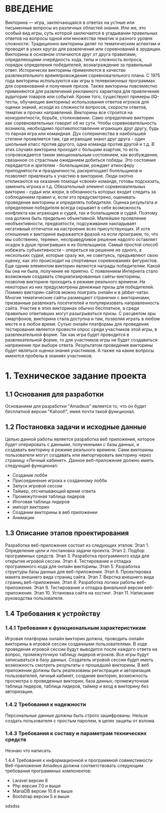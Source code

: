 # ВВЕДЕНИЕ
Викторина — игра, заключающаяся в ответах на устные или письменные вопросы из различных областей знания. Или же, это особый вид игры, суть которой заключается в угадывании правильных ответов на вопросы одной или множества тематик и разного уровня сложности. Традиционно викторины делят по тематическим аспектам и проводят в узких кругах для развлечения или соревнований в эрудиции. Викторины в основном отличаются друг от друга правилами, определяющими очерёдность хода, типы и сложность вопроса, порядок определения победителей, вознаграждение за правильный ответ. Исторически викторины применяются в качестве развлекательного времяпровождения соревновательного плана. C 1975 года викторины используются как игры в телевизионных программах для соревнований и получения призов. Также викторины повсеместно применяются для развлечений рекламного характера для привлечения аудитории товаров или событий. Кроме того, существуют примеры (IQ-тесты, обучающие викторины) использования ответов игроков для оценки знаний, исходя из сложности вопросов, скорости ответов, тематик и прочих направлений.
Викторины все строятся на конкурентности, борьбе, столкновении. Само определение викторин как соревновательных говорит об их сути. Чтобы соревновательность возникла, необходимо противопоставление играющих друг другу, будь то парная игра или командная. Дух соперничества в наибольшей степени проявляется там, где играющие знают друг друга - один школьный класс против другого, одна команда против другой и т.д. В этих случаях викторина проходит с большим азартом, то есть сопровождается таким эмоциональным состоянием, как возбуждение, связанное со страстным ожиданием добиться победы. Это состояние передается и зрителям - болельщикам, рождает атмосферу приподнятости и праздничности, раскрепощает болельщиков и позволяет привлекать к участию в викторине. Люди охотно откликаются на оказание помощи «своей» команде, готовы подсказать, заменить игрока и т.д. Обязательный элемент соревновательных викторин - судья или жюри, в обязанность которых входит следить за соблюдением правил и, если это предусмотрено, оценивать проведение викторины и определять победителя. Оценка результата и определение победителя всегда скрывает в себе возможность конфликта как играющих и судей, так и болельщиков и судей. Поэтому она должна быть предельно объективной. Малейшее проявление необъективности, предвзятости, подсуживания накладывает негативный отпечаток на настроение всех присутствующих. И хотя отношение к викторине выражается фразой «а если проиграем, то, что мы собственно, теряем», несправедливое решение надолго оставляет осадок в душе проигравших и их болельщиков. Самый простой способ избежать субъективности – опереться на решение не одного, а нескольких судей, которые сразу же, не советуясь, предъявляют свою оценку, как это происходит на спортивных соревнованиях фигуристов. Еще одним элементом викторин являются награды победителям. Какой бы она ни была, получение ее приятно.
С появлением Интернета стало возможным создавать специализированные сайты-викторины, позволив викторине проходить в режиме реального времени. На некоторых из них предусмотрены денежные призы для победителей. Помимо викторин-сайтов можно поиграть онлайн и в jabber-чатах. Многие тематические сайты размещают странички с викторинами, призванные развлекать посетителей и популяризовать направленность сайта. Участие в этих викторинах обычно бесплатное, а среди правильно ответивших могут разыгрываться призы. С расцветом эры смартфонов, викторина стала доступна и там, позволяя играть в любом месте и в любое время.
Сутью онлайн платформы для проведения тестирования является провести опрос среди участников этой игры, в развлекательной форме. Так как игра будет проводится в развлекательной форме, то для участников игры не будет создаваться напряжение при выборе ответа. Результатом проведения викторины будет являться оценка знания участников. А также на какие вопросы имеются пробелы в знаниях участников. 

# 1.	Техническое задание проекта
## 1.1	 Основания для разработки
Основанием для разработки "Amadeus" является то, что он будет бесплатной версии "Kahoot!", имея почти такой функционал. 
## 1.2	 Постановка задачи и исходные данные
Целью данной работы является разработка веб приложения, которое будет оперировать с данными, полученными с базы данных, и создавать викторину в режиме реального времени. Сами викторины пользователи могут создавать или импортировать викторину через страницу «Личный кабинет».
Данное веб-приложение должно иметь следующий функционал:
-	Создание лобби 
-	Присоединение игрока к созданному лобби
-	Запуск игровой сессии
-	Таймер, отсчитывающий время ответа
-	Промежуточная таблица лидеров
-	Итоговая таблица лидеров
-	импорт викторин
-	Создании викторины в веб приложении
-	Анимации

## 1.3	 Описание этапов проектирования
Разработка веб-приложения состоит из следующих этапов:
Этап 1. Определение цели и постановка задачи проекта. 
Этап 2. Подбор программных средств. 
Этап 3. Разработка программного кода для открытия игровой сессии.
Этап 4. Тестирование и отладка программного кода для онлайн викторины.
Этап 5. Разработка структуры базы данных для веб-приложения.
Этап 6. Проектировка макета внешнего вида страниц сайта.
Этап 7. Верстка внешнего вида страниц веб-приложения. 
Этап 8. Разработка логики работы веб-приложения.
Этап 9. Тестирование и отладка финальной версии веб-приложения.
Этап 10. Установка сайта на хостинг.
Этап 11. Написание руководства пользователя.

## 1.4	 Требования к устройству
### 1.4.1	Требования к функциональным характеристикам
Игровая платформа онлайн викторин должна, проводить онлайн викторины в игровой сессии созданными пользователями. В ходе проведения игровой сессии будут выводится после каждого ответа на вопрос, промежуточную таблицу лидеров игроков.
Все игры будут записываться в базу данных. Создатель игровой сессии будет иметь возможность смотреть результаты о прошедшей викторины.
В веб приложении должны быть реализованы регистрация и авторизация пользователей, личный кабинет, создания викторин, возможность просмотра о проведенных викторин, база данных, промежуточная таблица лидеров, таблица лидеров, таймер и вход в викторину без авторизации.
### 1.4.2	Требования к надежности
Персональные данные должны быть строго зашифрованы. Нельзя создать пользователя с простым паролем, в целях защиты от взлома. 
### 1.4.3	Требования к составу и параметрам технических средств
Незнаю что написать



1.4.4	Требования к информационной и программной совместимости
Веб-приложение Amadeus должна соответствовать следующим требования программных компонентов:
-	Laravel версии 8
-	Php версии 7.0 и выше
-	MariaDB версии 10.8 и выше
-	Bootstrap версии 5 и выше

sdsdss